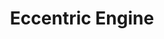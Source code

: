 ---
layout: startup_page
title: "Eccentric Engine"
id: "weareeccentric.com"
permalink: "/eccentricengineweareeccentric.com04072025/"
website: "https://weareeccentric.com/"
funding_round: "Pre-Series A"
funding_amount: "$5M"
investors: "Exfinity Venture Partners, Arkam Ventures"
about: "Eccentric Engine is a 3D technology partner for automotive companies. They created the One3D platform, a real-time 3D rendering platform that transforms OEM 3D CAD models into immersive retail experiences for car buyers. This platform is deployed across thousands of dealer stores globally, enhancing the vehicle-buying experience."
markets: "Automotive, 3D Visualization, AI, SaaS, Business/Productivity Software"
hq: "Mumbai, Maharashtra, India"
founded_year: "2012"
linkedin: "https://www.linkedin.com/company/weareeccentric"
twitter: "https://twitter.com/EccentricEngine"
instagram: ""
facebook: "https://www.facebook.com/EccentricEngine"
crunchbase: "https://www.crunchbase.com/organization/eccentric"
pitchbook: "https://pitchbook.com/profiles/company/530556-67"

# SEO Optimization
meta_title: "Eccentric Engine - Pre-Series A Funding ($5M)"
meta_description: "Eccentric Engine, Eccentric Engine is a 3D technology partner for automotive companies. They created the One3D platform, a real-time 3D rendering platform that transfor..."
meta_keywords: "Eccentric Engine, Automotive, 3D Visualization, AI, SaaS, Business/Productivity Software, Pre-Series A funding"
canonical_url: "https://pkprojectstartups.github.io/projectstartups.com/eccentricengineweareeccentric.com04072025/"
---
